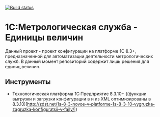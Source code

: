 [![Build status](https://ci.appveyor.com/api/projects/status/26ouyvtwmfnoyf0r/branch/master?svg=true)](https://ci.appveyor.com/project/sergey-s-betke/measurementunits)

1С:Метрологическая служба - Единицы величин
===========================================

Данный проект - проект конфигурации на платформе 1С 8.3+, предназначенной для автоматизации деятельности метрологических служб.
В данный момент репозиторий содержит лишь решения для единиц величин.

Инструменты
-----------

- Технологическая платформа 1С:Предприятие 8.3.10+
  ((функции выгрузки и загрузки конфигурации в и из XML оптимизированы в 8.3.10)[http://zdst.net/1s-8-3-novoe-v-platforme-1s-8-3-10-vygruzka-zagruzka-konfiguratsii-v-fajly/])
